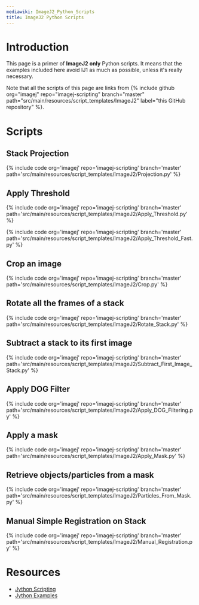 ```yaml
---
mediawiki: ImageJ2_Python_Scripts
title: ImageJ2 Python Scripts
---
```


# Introduction

This page is a primer of **ImageJ2 only** Python scripts. It means that the examples included here avoid IJ1 as much as possible, unless it's really necessary.

Note that all the scripts of this page are links from
{% include github org="imagej" repo="imagej-scripting" branch="master"
                  path="src/main/resources/script_templates/ImageJ2"
                  label="this GitHub repository" %}.

# Scripts

## Stack Projection

{% include code org='imagej' repo='imagej-scripting' branch='master' path='src/main/resources/script_templates/ImageJ2/Projection.py' %}

## Apply Threshold

{% include code org='imagej' repo='imagej-scripting' branch='master' path='src/main/resources/script_templates/ImageJ2/Apply_Threshold.py' %}

{% include code org='imagej' repo='imagej-scripting' branch='master' path='src/main/resources/script_templates/ImageJ2/Apply_Threshold_Fast.py' %}

## Crop an image

{% include code org='imagej' repo='imagej-scripting' branch='master' path='src/main/resources/script_templates/ImageJ2/Crop.py' %}

## Rotate all the frames of a stack

{% include code org='imagej' repo='imagej-scripting' branch='master' path='src/main/resources/script_templates/ImageJ2/Rotate_Stack.py' %}

## Subtract a stack to its first image

{% include code org='imagej' repo='imagej-scripting' branch='master' path='src/main/resources/script_templates/ImageJ2/Subtract_First_Image_Stack.py' %}

## Apply DOG Filter

{% include code org='imagej' repo='imagej-scripting' branch='master' path='src/main/resources/script_templates/ImageJ2/Apply_DOG_Filtering.py' %}

## Apply a mask

{% include code org='imagej' repo='imagej-scripting' branch='master' path='src/main/resources/script_templates/ImageJ2/Apply_Mask.py' %}

## Retrieve objects/particles from a mask

{% include code org='imagej' repo='imagej-scripting' branch='master' path='src/main/resources/script_templates/ImageJ2/Particles_From_Mask.py' %}

## Manual Simple Registration on Stack

{% include code org='imagej' repo='imagej-scripting' branch='master' path='src/main/resources/script_templates/ImageJ2/Manual_Registration.py' %}

# Resources

- [Jython Scripting](/scripting/jython)
- [Jython Examples](/scripting/jython/examples)
